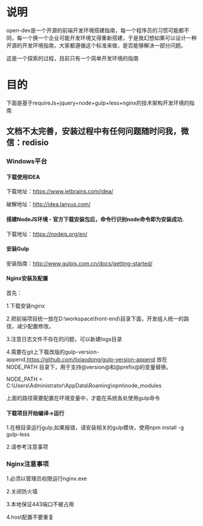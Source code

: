 # 说明

open-dev是一个开源的前端开发环境搭建指南，每一个程序员的习惯可能都不同，每一个换一个企业可能开发环境又得重新搭建，于是我幻想如果可以设计一种开源的开发环境指南，大家都遵循这个标准来做，是否能够解决一部分问题。

这是一个探索的过程，目前只有一个简单开发环境的指南

# 目的



下面是基于requireJs+jquery+node+gulp+less+nginx的技术架构开发环境的指南

## 文档不太完善，安装过程中有任何问题随时问我，微信：redisio

### Windows平台

#### 下载使用IDEA

下载地址：https://www.jetbrains.com/idea/

破解地址：http://idea.lanyus.com/

#### 搭建NodeJS环境  - 官方下载安装包后，命令行识别node命令即为安装成功.

下载地址：https://nodejs.org/en/

#### 安装Gulp

安装指南：http://www.gulpjs.com.cn/docs/getting-started/



#### Nginx安装及配置

首先：

1.下载安装nginx

2.把前端项目统一放在D:\workspace\front-end\目录下面，开发组人统一的路径，减少配置修改。

3.注意日志文件不存在的问题，可以新建logs目录

4.需要在git上下载改版的gulp-version-append,https://github.com/lixiaodong/gulp-version-append
  放在NODE_PATH 目录下，用于支持@version@和@prefix@的变量替换。
  
  NODE_PATH = C:\Users\Administrator\AppData\Roaming\npm\node_modules
  
  上面的路径需要配置在环境变量中，才能在系统各处使用gulp命令
  
#### 下载项目开始编译->运行


1.在根目录运行gulp,如果报错，请安装相关的gulp模块，使用npm install -g gulp-less

2.请参考注意事项



### Nginx注意事项

1.必须以管理员权限运行nginx.exe

2.关闭防火墙

3.本地保证443端口不被占用

4.host配置不要重复



